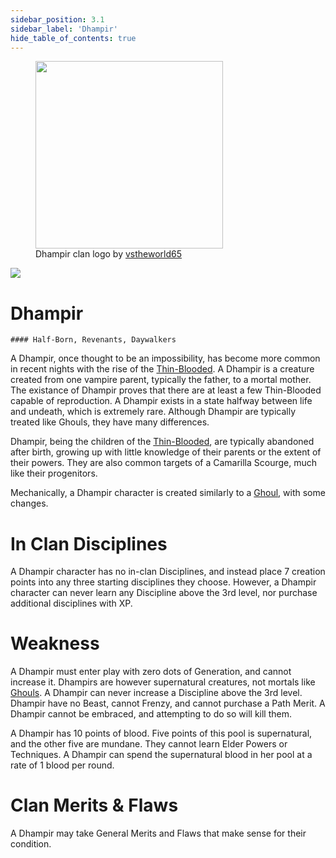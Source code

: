 ```yaml
---
sidebar_position: 3.1
sidebar_label: 'Dhampir'
hide_table_of_contents: true
---
```

<figure className="float-right-img">
  <img src="/img/vagrant.png" width='300px' />
  <figcaption style={{ fontSize: '0.85em', color: '#666', textAlign: 'center' }}>
      Dhampir clan logo by <a href="https://www.reddit.com/r/WhiteWolfRPG/comments/li1x38/fanmade_dhampir_ankh/">vstheworld65</a>
  </figcaption>
</figure>

<img src="/img/clanlogos/dhampir.png" className="icon-img" />

# Dhampir
    #### Half-Born, Revenants, Daywalkers

A Dhampir, once thought to be an impossibility, has become more common in recent nights with the rise of the [Thin-Blooded](./Thin-Blood). A Dhampir is a creature created from one vampire parent, typically the father, to a mortal mother. The existance of Dhampir proves that there are at least a few Thin-Blooded capable of reproduction. A Dhampir exists in a state halfway between life and undeath, which is extremely rare. Although Dhampir are typically treated like Ghouls, they have many differences.

Dhampir, being the children of the [Thin-Blooded](./Thin-Blood), are typically abandoned after birth, growing up with little knowledge of their parents or the extent of their powers. They are also common targets of a Camarilla Scourge, much like their progenitors.

Mechanically, a Dhampir character is created similarly to a [Ghoul](./Ghouls), with some changes.

# In Clan Disciplines

A Dhampir character has no in-clan Disciplines, and instead place 7 creation points into any three starting disciplines they choose. However, a Dhampir character can never learn any Discipline above the 3rd level, nor purchase additional disciplines with XP.

# Weakness

A Dhampir must enter play with zero dots of Generation, and cannot increase it. Dhampirs are however supernatural creatures, not mortals like [Ghouls](./Ghouls). A Dhampir can never increase a Discipline above the 3rd level. Dhampir have no Beast, cannot Frenzy, and cannot purchase a Path Merit. A Dhampir cannot be embraced, and attempting to do so will kill them.

A Dhampir has 10 points of blood. Five points of this pool is supernatural, and the other five are mundane. They cannot learn Elder Powers or Techniques. A Dhampir can spend the supernatural blood in her pool at a rate of 1 blood per round.

# Clan Merits & Flaws

A Dhampir may take General Merits and Flaws that make sense for their condition.
